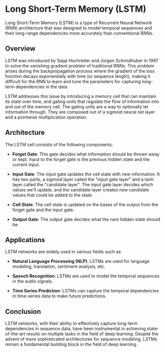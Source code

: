 # Long Short-Term Memory (LSTM)

Long Short-Term Memory (LSTM) is a type of Recurrent Neural Network (RNN) architecture that was designed to model temporal sequences and their long-range dependencies more accurately than conventional RNNs.

## Overview

LSTM was introduced by Sepp Hochreiter and Jürgen Schmidhuber in 1997 to solve the vanishing gradient problem of traditional RNNs. This problem arises during the backpropagation process where the gradient of the loss function decays exponentially with time (or sequence length), making it difficult for the RNN to learn and tune the parameters for capturing long-term dependencies in the data.

LSTM addresses this issue by introducing a memory cell that can maintain its state over time, and gating units that regulate the flow of information into and out of the memory cell. The gating units are a way to optionally let information through. They are composed out of a sigmoid neural net layer and a pointwise multiplication operation.

## Architecture

The LSTM cell consists of the following components:

- **Forget Gate**: This gate decides what information should be thrown away or kept. Input to the forget gate is the previous hidden state and the current input.

- **Input Gate**: The input gate updates the cell state with new information. It has two parts, a sigmoid layer called the "input gate layer" and a tanh layer called the "candidate layer". The input gate layer decides which values we'll update, and the candidate layer creates new candidate values that could be added to the state.

- **Cell State**: The cell state is updated on the bases of the output from the forget gate and the input gate.

- **Output Gate**: The output gate decides what the next hidden state should be.

## Applications

LSTM networks are widely used in various fields such as:

- **Natural Language Processing (NLP)**: LSTMs are used for language modeling, translation, sentiment analysis, etc.

- **Speech Recognition**: LSTMs are used to model the temporal sequences in the audio signals.

- **Time Series Prediction**: LSTMs can capture the temporal dependencies in time-series data to make future predictions.

## Conclusion

LSTM networks, with their ability to effectively capture long-term dependencies in sequence data, have been instrumental in achieving state-of-the-art results on multiple tasks in the field of deep learning. Despite the advent of more sophisticated architectures for sequence modeling, LSTMs remain a fundamental building block in the field of deep learning.
